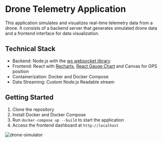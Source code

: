 # Drone Telemetry Application

This application simulates and visualizes real-time telemetry data from a drone. It consists of a backend server that generates simulated drone data and a frontend interface for data visualization.

## Technical Stack

- Backend: Node.js with the [ws websocket library](https://github.com/websockets/ws)
- Frontend: React with [Recharts](https://github.com/recharts/recharts), [React Gauge Chart](https://github.com/Martin36/react-gauge-chart) and Canvas for GPS position
- Containerization: Docker and Docker Compose
- Data Streaming: Custom Node.js Readable stream

## Getting Started

1. Clone the repository
2. Install Docker and Docker Compose
3. Run `docker-compose up --build` to start the application
4. Access the frontend dashboard at `http://localhost`
  

   
![drone-simulator](https://github.com/user-attachments/assets/307d8559-4b27-4526-92bf-8b31868271fc)
